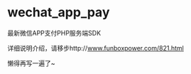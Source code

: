 wechat_app_pay
==============

最新微信APP支付PHP服务端SDK

详细说明介绍，请移步http://www.funboxpower.com/821.html

懒得再写一遍了~


